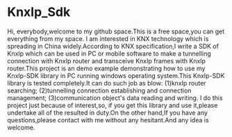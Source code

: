 # KnxIp_Sdk
Hi, everybody,welcome to my github space.This is a free space,you can get everything from my space.
I am interested in KNX technology which is spreading in China widely.According to KNX specification,I write a SDK of KnxIp which can be used in PC or mobile software to make a tunnelling connection with KnxIp router and transceive KnxIp frames with KnxIp router.This project is an demo example demonstrating how to use my KnxIp-SDK library in PC running windows operating system.This KnxIp-SDK library is tested completely.It can do such job as blow:
(1)knxIp router searching;
(2)tunnelling connection establishing and connection management;
(3)communication object's data reading and writing.
I do this project just because of interest,so, if you get this library and use it,please undertake all of the resulted in duty.On the other hand,If you have any questions,please contact with me without any hesitant.And any idea is welcome.
